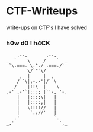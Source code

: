 # CTF-Writeups
write-ups on CTF's I have solved
### h0w d0 ! h4CK

        .--.       .--.
    _  `    \     /    `  _
     `\.===. \.^./ .===./`
            \/`"`\/
         ,  |     |  ,
        / `\|;-.-'|/` \
       /    |::\  |    \
    .-' ,-'`|:::; |`'-, '-.
        |   |::::\|   | 
        |   |::::;|   |
        |   \:::://   |
        |    `.://'   |
       .'             `.
    _,'                 `,_
